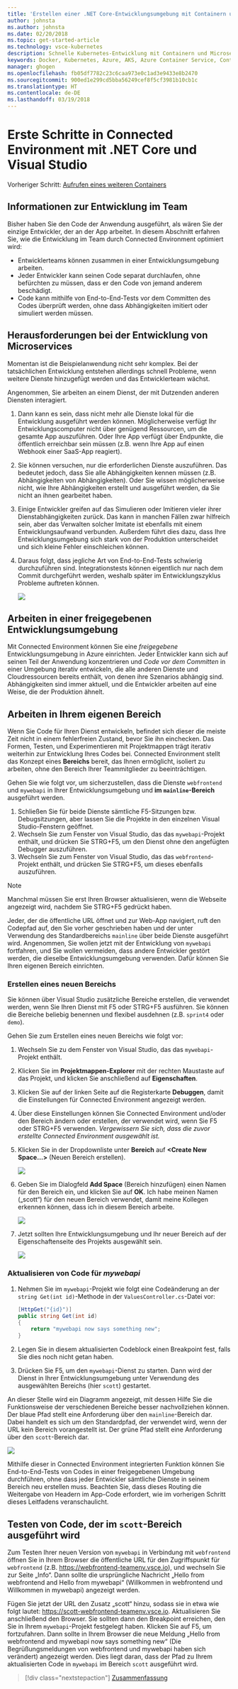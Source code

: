 ```yaml
---
title: 'Erstellen einer .NET Core-Entwicklungsumgebung mit Containern unter Verwendung von Kubernetes in der Cloud mit Visual Studio, Schritt 6: Informationen zur Entwicklung im Team | Microsoft-Dokumentation'
author: johnsta
ms.author: johnsta
ms.date: 02/20/2018
ms.topic: get-started-article
ms.technology: vsce-kubernetes
description: Schnelle Kubernetes-Entwicklung mit Containern und Microservices in Azure
keywords: Docker, Kubernetes, Azure, AKS, Azure Container Service, Container
manager: ghogen
ms.openlocfilehash: fb05df7782c23c6caa973e0c1ad3e9433e8b2470
ms.sourcegitcommit: 900ed1e299cd5bba56249cef8f5cf3981b10cb1c
ms.translationtype: HT
ms.contentlocale: de-DE
ms.lasthandoff: 03/19/2018
---
```

# <a name="get-started-on-connected-environment-with-net-core-and-visual-studio"></a>Erste Schritte in Connected Environment mit .NET Core und Visual Studio

Vorheriger Schritt: [Aufrufen eines weiteren Containers](get-started-netcore-visualstudio-05.md)

## <a name="learn-about-team-development"></a>Informationen zur Entwicklung im Team

Bisher haben Sie den Code der Anwendung ausgeführt, als wären Sie der einzige Entwickler, der an der App arbeitet. In diesem Abschnitt erfahren Sie, wie die Entwicklung im Team durch Connected Environment optimiert wird:
* Entwicklerteams können zusammen in einer Entwicklungsumgebung arbeiten.
* Jeder Entwickler kann seinen Code separat durchlaufen, ohne befürchten zu müssen, dass er den Code von jemand anderem beschädigt.
* Code kann mithilfe von End-to-End-Tests vor dem Committen des Codes überprüft werden, ohne dass Abhängigkeiten imitiert oder simuliert werden müssen.

## <a name="challenges-with-developing-microservices"></a>Herausforderungen bei der Entwicklung von Microservices
Momentan ist die Beispielanwendung nicht sehr komplex. Bei der tatsächlichen Entwicklung entstehen allerdings schnell Probleme, wenn weitere Dienste hinzugefügt werden und das Entwicklerteam wächst.

Angenommen, Sie arbeiten an einem Dienst, der mit Dutzenden anderen Diensten interagiert.

1. Dann kann es sein, dass nicht mehr alle Dienste lokal für die Entwicklung ausgeführt werden können. Möglicherweise verfügt Ihr Entwicklungscomputer nicht über genügend Ressourcen, um die gesamte App auszuführen. Oder Ihre App verfügt über Endpunkte, die öffentlich erreichbar sein müssen (z.B. wenn Ihre App auf einen Webhook einer SaaS-App reagiert).
1. Sie können versuchen, nur die erforderlichen Dienste auszuführen. Das bedeutet jedoch, dass Sie alle Abhängigkeiten kennen müssen (z.B. Abhängigkeiten von Abhängigkeiten). Oder Sie wissen möglicherweise nicht, wie Ihre Abhängigkeiten erstellt und ausgeführt werden, da Sie nicht an ihnen gearbeitet haben.
1. Einige Entwickler greifen auf das Simulieren oder Imitieren vieler ihrer Dienstabhängigkeiten zurück. Das kann in manchen Fällen zwar hilfreich sein, aber das Verwalten solcher Imitate ist ebenfalls mit einem Entwicklungsaufwand verbunden. Außerdem führt dies dazu, dass Ihre Entwicklungsumgebung sich stark von der Produktion unterscheidet und sich kleine Fehler einschleichen können.
1. Daraus folgt, dass jegliche Art von End-to-End-Tests schwierig durchzuführen sind. Integrationstests können eigentlich nur nach dem Commit durchgeführt werden, weshalb später im Entwicklungszyklus Probleme auftreten können.

    ![](media/microservices-challenges.png)

## <a name="work-in-a-shared-development-environment"></a>Arbeiten in einer freigegebenen Entwicklungsumgebung
Mit Connected Environment können Sie eine *freigegebene* Entwicklungsumgebung in Azure einrichten. Jeder Entwickler kann sich auf seinen Teil der Anwendung konzentrieren und *Code vor dem Committen* in einer Umgebung iterativ entwickeln, die alle anderen Dienste und Cloudressourcen bereits enthält, von denen ihre Szenarios abhängig sind. Abhängigkeiten sind immer aktuell, und die Entwickler arbeiten auf eine Weise, die der Produktion ähnelt.

## <a name="work-in-your-own-space"></a>Arbeiten in Ihrem eigenen Bereich
Wenn Sie Code für Ihren Dienst entwickeln, befindet sich dieser die meiste Zeit nicht in einem fehlerfreien Zustand, bevor Sie ihn einchecken. Das Formen, Testen, und Experimentieren mit Projektmappen trägt iterativ weiterhin zur Entwicklung Ihres Codes bei. Connected Environment stellt das Konzept eines **Bereichs** bereit, das Ihnen ermöglicht, isoliert zu arbeiten, ohne den Bereich Ihrer Teammitglieder zu beeinträchtigen.

Gehen Sie wie folgt vor, um sicherzustellen, dass die Dienste `webfrontend` und `mywebapi` in Ihrer Entwicklungsumgebung und **im `mainline`-Bereich** ausgeführt werden.
1. Schließen Sie für beide Dienste sämtliche F5-Sitzungen bzw. Debugsitzungen, aber lassen Sie die Projekte in den einzelnen Visual Studio-Fenstern geöffnet.
2. Wechseln Sie zum Fenster von Visual Studio, das das `mywebapi`-Projekt enthält, und drücken Sie STRG+F5, um den Dienst ohne den angefügten Debugger auszuführen.
3. Wechseln Sie zum Fenster von Visual Studio, das das `webfrontend`-Projekt enthält, und drücken Sie STRG+F5, um dieses ebenfalls auszuführen.

> [!Note]
Manchmal müssen Sie erst Ihren Browser aktualisieren, wenn die Webseite angezeigt wird, nachdem Sie STRG+F5 gedrückt haben.

Jeder, der die öffentliche URL öffnet und zur Web-App navigiert, ruft den Codepfad auf, den Sie vorher geschrieben haben und der unter Verwendung des Standardbereichs `mainline` über beide Dienste ausgeführt wird. Angenommen, Sie wollen jetzt mit der Entwicklung von `mywebapi` fortfahren, und Sie wollen vermeiden, dass andere Entwickler gestört werden, die dieselbe Entwicklungsumgebung verwenden. Dafür können Sie Ihren eigenen Bereich einrichten.

### <a name="create-a-new-space"></a>Erstellen eines neuen Bereichs
Sie können über Visual Studio zusätzliche Bereiche erstellen, die verwendet werden, wenn Sie Ihren Dienst mit F5 oder STRG+F5 ausführen. Sie können die Bereiche beliebig benennen und flexibel ausdehnen (z.B. `sprint4` oder `demo`).

Gehen Sie zum Erstellen eines neuen Bereichs wie folgt vor:
1. Wechseln Sie zu dem Fenster von Visual Studio, das das `mywebapi`-Projekt enthält.
2. Klicken Sie im **Projektmappen-Explorer** mit der rechten Maustaste auf das Projekt, und klicken Sie anschließend auf **Eigenschaften**.
3. Klicken Sie auf der linken Seite auf die Registerkarte **Debuggen**, damit die Einstellungen für Connected Environment angezeigt werden.
4. Über diese Einstellungen können Sie Connected Environment und/oder den Bereich ändern oder erstellen, der verwendet wird, wenn Sie F5 oder STRG+F5 verwenden. *Vergewissern Sie sich, dass die zuvor erstellte Connected Environment ausgewählt ist.*
5. Klicken Sie in der Dropdownliste unter **Bereich** auf **<Create New Space…>** (Neuen Bereich erstellen).

    ![](images/Settings.png)

6. Geben Sie im Dialogfeld **Add Space** (Bereich hinzufügen) einen Namen für den Bereich ein, und klicken Sie auf **OK**. Ich habe meinen Namen („scott“) für den neuen Bereich verwendet, damit meine Kollegen erkennen können, dass ich in diesem Bereich arbeite.

    ![](images/AddSpace.png)

7. Jetzt sollten Ihre Entwicklungsumgebung und Ihr neuer Bereich auf der Eigenschaftenseite des Projekts ausgewählt sein.

    ![](images/Settings2.png)

### <a name="update-code-for-mywebapi"></a>Aktualisieren von Code für *mywebapi*

1. Nehmen Sie im `mywebapi`-Projekt wie folgt eine Codeänderung an der `string Get(int id)`-Methode in der `ValuesController.cs`-Datei vor:
 
    ```csharp
    [HttpGet("{id}")]
    public string Get(int id)
    {
        return "mywebapi now says something new";
    }
    ```

2. Legen Sie in diesem aktualisierten Codeblock einen Breakpoint fest, falls Sie dies noch nicht getan haben.
3. Drücken Sie F5, um den `mywebapi`-Dienst zu starten. Dann wird der Dienst in Ihrer Entwicklungsumgebung unter Verwendung des ausgewählten Bereichs (hier `scott`) gestartet.

An dieser Stelle wird ein Diagramm angezeigt, mit dessen Hilfe Sie die Funktionsweise der verschiedenen Bereiche besser nachvollziehen können. Der blaue Pfad stellt eine Anforderung über den `mainline`-Bereich dar. Dabei handelt es sich um den Standardpfad, der verwendet wird, wenn der URL kein Bereich vorangestellt ist. Der grüne Pfad stellt eine Anforderung über den `scott`-Bereich dar.

![](media/Space-Routing.png)

Mithilfe dieser in Connected Environment integrierten Funktion können Sie End-to-End-Tests von Codes in einer freigegebenen Umgebung durchführen, ohne dass jeder Entwickler sämtliche Dienste in seinem Bereich neu erstellen muss. Beachten Sie, dass dieses Routing die Weitergabe von Headern im App-Code erfordert, wie im vorherigen Schritt dieses Leitfadens veranschaulicht.

## <a name="test-code-running-in-the-scott-space"></a>Testen von Code, der im `scott`-Bereich ausgeführt wird
Zum Testen Ihrer neuen Version von `mywebapi` in Verbindung mit `webfrontend` öffnen Sie in Ihrem Browser die öffentliche URL für den Zugriffspunkt für `webfrontend` (z.B. https://webfrontend-teamenv.vsce.io), und wechseln Sie zur Seite „Info“. Dann sollte die ursprüngliche Nachricht „Hello from webfrontend and Hello from mywebapi“ (Willkommen in webfrontend und Willkommen in mywebapi) angezeigt werden.

Fügen Sie jetzt der URL den Zusatz „scott“ hinzu, sodass sie in etwa wie folgt lautet: https://scott-webfrontend-teamenv.vsce.io. Aktualisieren Sie anschließend den Browser. Sie sollten dann den Breakpoint erreichen, den Sie in Ihrem `mywebapi`-Projekt festgelegt haben. Klicken Sie auf F5, um fortzufahren. Dann sollte in Ihrem Browser die neue Meldung „Hello from webfrontend and mywebapi now says something new“ (Die Begrüßungsmeldungen von webfrontend und mywebapi haben sich verändert) angezeigt werden. Dies liegt daran, dass der Pfad zu Ihrem aktualisierten Code in `mywebapi` im Bereich `scott` ausgeführt wird.

> [!div class="nextstepaction"]
> [Zusammenfassung](get-started-netcore-visualstudio-07.md)